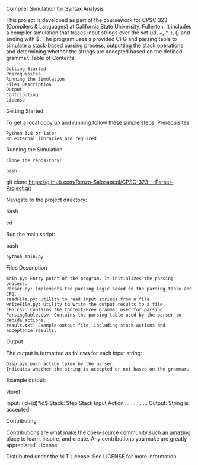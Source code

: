 Compiler Simulation for Syntax Analysis

This project is developed as part of the coursework for CPSC 323 (Compilers & Languages) at California State University, Fullerton. It includes a compiler simulation that traces input strings over the set {id, +, *, ), (} and ending with $. The program uses a provided CFG and parsing table to simulate a stack-based parsing process, outputting the stack operations and determining whether the strings are accepted based on the defined grammar.
Table of Contents

    Getting Started
    Prerequisites
    Running the Simulation
    Files Description
    Output
    Contributing
    License

Getting Started

To get a local copy up and running follow these simple steps.
Prerequisites

    Python 3.8 or later
    No external libraries are required

Running the Simulation

    Clone the repository:

    bash

git clone https://github.com/Renzo-Salosagcol/CPSC-323---Parser-Project.git

Navigate to the project directory:

bash

cd <project-directory>

Run the main script:

bash

    python main.py

Files Description

    main.py: Entry point of the program. It initializes the parsing process.
    Parser.py: Implements the parsing logic based on the parsing table and CFG.
    readFile.py: Utility to read input strings from a file.
    writeFile.py: Utility to write the output results to a file.
    CFG.csv: Contains the Context-Free Grammar used for parsing.
    ParsingTable.csv: Contains the parsing table used by the parser to decide actions.
    result.txt: Example output file, including stack actions and acceptance results.

Output

The output is formatted as follows for each input string:

    Displays each action taken by the parser.
    Indicates whether the string is accepted or not based on the grammar.

Example output:

vbnet

Input: (id+id)*id$
Stack:
Step  Stack  Input  Action
...   ...    ...    ...
Output: String is accepted

Contributing

Contributions are what make the open-source community such an amazing place to learn, inspire, and create. Any contributions you make are greatly appreciated.
License

Distributed under the MIT License. See LICENSE for more information.

